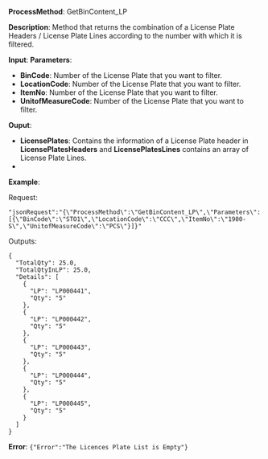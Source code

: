 **ProcessMethod**: GetBinContent_LP

**Description**:
Method that returns the combination of a License Plate Headers / License Plate Lines according to the number with which it is filtered.

**Input**:
**Parameters**: 
-	**BinCode**: Number of the License Plate that you want to filter.
-	**LocationCode**: Number of the License Plate that you want to filter.
-	**ItemNo**: Number of the License Plate that you want to filter.
-	**UnitofMeasureCode**: Number of the License Plate that you want to filter.

**Ouput**: 
-	**LicensePlates**: Contains the information of a License Plate header in **LicensePlatesHeaders** and **LicensePlatesLines** contains an array of License Plate Lines.
-	
**Example**:

Request:

`"jsonRequest":"{\"ProcessMethod\":\"GetBinContent_LP\",\"Parameters\":[{\"BinCode\":\"STO1\",\"LocationCode\":\"CCC\",\"ItemNo\":\"1900-S\",\"UnitofMeasureCode\":\"PCS\"}]}"`

Outputs:


```
{
  "TotalQty": 25.0,
  "TotalQtyInLP": 25.0,
  "Details": [
    {
      "LP": "LP000441",
      "Qty": "5"
    },
    {
      "LP": "LP000442",
      "Qty": "5"
    },
    {
      "LP": "LP000443",
      "Qty": "5"
    },
    {
      "LP": "LP000444",
      "Qty": "5"
    },
    {
      "LP": "LP000445",
      "Qty": "5"
    }
  ]
}
```
**Error**:
`{"Error":"The Licences Plate List is Empty"}`


